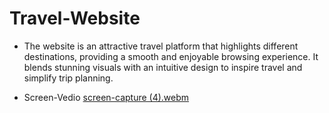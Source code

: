 # Travel-Website

- The website is an attractive travel platform that highlights different destinations, providing a smooth and enjoyable browsing experience. It blends stunning visuals with an intuitive design to inspire travel and simplify trip planning.

- Screen-Vedio
  [screen-capture (4).webm](https://github.com/user-attachments/assets/42a095bc-58ce-42ed-a7db-f4f6a1cde19b)

